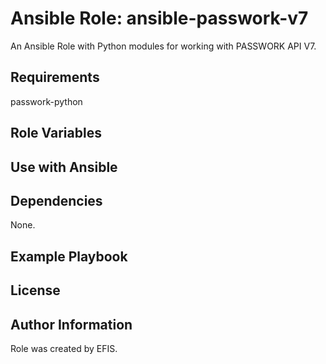 # Ansible Role: ansible-passwork-v7

An Ansible Role with Python modules for working with PASSWORK API V7.

## Requirements

passwork-python

## Role Variables

## Use with Ansible

## Dependencies

None.

## Example Playbook

## License

## Author Information

Role was created by EFIS.
